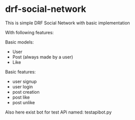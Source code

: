 # drf-social-network

<p> This is simple DRF Social Network with basic implementation<p>

<p>With following features:</p>
<p>Basic models:</p>
<ul>
<li>User</li>
<li>Post (always made by a user)</li>
<li>Like</li>
</ul>

<p>Basic features:</p>
<ul>
<li>user signup</li>
<li>user login</li>
<li>post creation</li>
<li>post like</li>
<li>post unlike</li>
</ul>

<p> Also here exist bot for test APi named: testapibot.py </p>